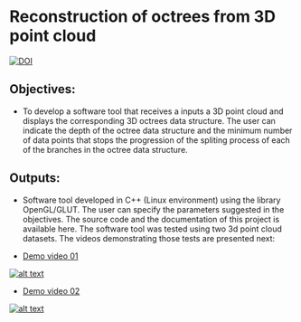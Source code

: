 # Reconstruction of octrees from 3D point cloud
[![DOI](https://zenodo.org/badge/DOI/10.5281/zenodo.4570626.svg)](https://doi.org/10.5281/zenodo.4570626)


## Objectives:

- To develop a software tool that receives a inputs a 3D point cloud and displays the corresponding 3D octrees data structure. The user can indicate the depth of the octree data structure and the minimum number of data points that stops the progression of the spliting process of each of the branches in the octree data structure.



## Outputs:

- Software tool developed in C++ (Linux environment) using the library OpenGL/GLUT. The user can specify the parameters suggested in the objectives. The source code and the documentation of this project is available here. The software tool was tested using two 3d point cloud datasets. The videos demonstrating those tests are presented next:

- [Demo video 01](https://youtu.be/ttVZqsft5TA)

[![alt text](https://img.youtube.com/vi/ttVZqsft5TA/0.jpg)](https://youtu.be/ttVZqsft5TA)


- [Demo video 02](https://youtu.be/iQ7Tu-Sr8IY)

[![alt text](https://img.youtube.com/vi/iQ7Tu-Sr8IY/0.jpg)](https://youtu.be/iQ7Tu-Sr8IY)
